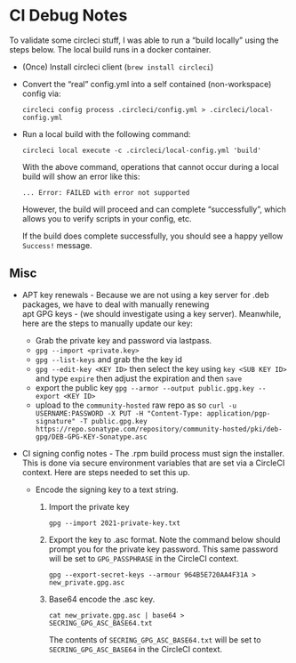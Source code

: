 CI Debug Notes
================
To validate some circleci stuff, I was able to run a “build locally” using the steps below.
The local build runs in a docker container.

  * (Once) Install circleci client (`brew install circleci`)

  * Convert the “real” config.yml into a self contained (non-workspace) config via:

        circleci config process .circleci/config.yml > .circleci/local-config.yml

  * Run a local build with the following command:
          
        circleci local execute -c .circleci/local-config.yml 'build'

    With the above command, operations that cannot occur during a local build will show an error like this:
     
      ```
      ... Error: FAILED with error not supported
      ```
    
      However, the build will proceed and can complete “successfully”, which allows you to verify scripts in your config, etc.
      
      If the build does complete successfully, you should see a happy yellow `Success!` message.

Misc
----

* APT key renewals - Because we are not using a key server for .deb packages, we have to deal with manually renewing  
  apt GPG keys - (we should investigate using a key server). Meanwhile, here are the steps to manually update our key:

    - Grab the private key and password via lastpass.
    - `gpg --import <private.key>`
    - `gpg --list-keys` and grab the the key id
    - `gpg --edit-key <KEY ID>` then select the key using `key <SUB KEY ID>` and type `expire` then adjust the expiration and then `save`
    - export the public key `gpg --armor --output public.gpg.key --export <KEY ID>`
    - upload to the `community-hosted` raw repo as so `curl -u USERNAME:PASSWORD -X PUT -H "Content-Type: application/pgp-signature" -T public.gpg.key https://repo.sonatype.com/repository/community-hosted/pki/deb-
      gpg/DEB-GPG-KEY-Sonatype.asc`

* CI signing config notes - The .rpm build process must sign the installer. This is done via secure environment variables
  that are set via a CircleCI context. Here are steps needed to set this up.

    - Encode the signing key to a text string.

        1. Import the private key

               gpg --import 2021-private-key.txt

        2. Export the key to .asc format.
           Note the command below should prompt you for the private key password. This same password will be set to
           `GPG_PASSPHRASE` in the CircleCI context.

               gpg --export-secret-keys --armour 964B5E720AA4F31A > new_private.gpg.asc    

        3. Base64 encode the .asc key.

               cat new_private.gpg.asc | base64 > SECRING_GPG_ASC_BASE64.txt

           The contents of `SECRING_GPG_ASC_BASE64.txt` will be set to `SECRING_GPG_ASC_BASE64` in the CircleCI context.


